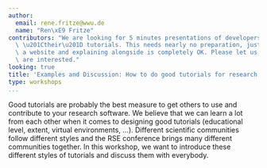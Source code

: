 ```yaml
---
author:
  email: rene.fritze@wwu.de
  name: "Ren\xE9 Fritze"
contributors: "We are looking for 5 minutes presentations of developers presenting\
  \ \u201Ctheir\u201D tutorials. This needs nearly no preparation, just clicking through\
  \ a website and explaining alongside is completely OK. Please let us know if you\
  \ are interested."
looking: true
title: 'Examples and Discussion: How to do good tutorials for research software'
type: workshops
...
```


Good tutorials are probably the best measure to get others to use and contribute to your research software. We believe that we can learn a lot from each other when it comes to designing good tutorials (educational level, extent, virtual environments, …). Different scientific communities follow different styles and the RSE conference brings many different communities together. In this workshop, we want to introduce these different styles of tutorials and discuss them with everybody.
